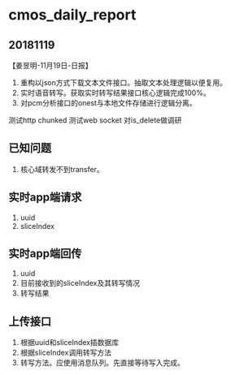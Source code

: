 # cmos_daily_report

## 20181119
【姜昱明-11月19日-日报】
1. 重构以json方式下载文本文件接口。抽取文本处理逻辑以便复用。
2. 实时语音转写。获取实时转写结果接口核心逻辑完成100%。
3. 对pcm分析接口的onest与本地文件存储进行逻辑分离。

测试http chunked
测试web socket
对is_delete做调研

## 已知问题

1. 核心域转发不到transfer。

## 实时app端请求

1. uuid
2. sliceIndex

## 实时app端回传

1. uuid
2. 目前接收到的sliceIndex及其转写情况
3. 转写结果

## 上传接口

1. 根据uuid和sliceIndex插数据库
2. 根据sliceIndex调用转写方法
3. 转写方法。应使用消息队列。先直接等待写入完成。
